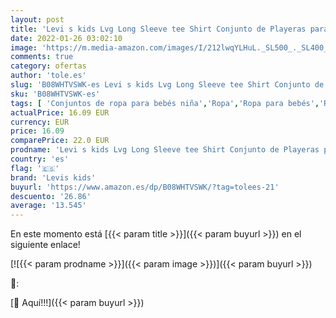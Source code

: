 ```yaml
---
layout: post
title: 'Levi s kids Lvg Long Sleeve tee Shirt Conjunto de Playeras para bebés y niños pequeños  Almond  18 Months'
date: 2022-01-26 03:02:10
image: 'https://m.media-amazon.com/images/I/212lwqYLHuL._SL500_._SL400_.jpg'
comments: true
category: ofertas
author: 'tole.es'
slug: 'B08WHTVSWK-es Levi s kids Lvg Long Sleeve tee Shirt Conjunto de Playeras...'
sku: 'B08WHTVSWK-es'
tags: [ 'Conjuntos de ropa para bebés niña','Ropa','Ropa para bebés','Ropa para bebés niña','bebés','levis kids', ]
actualPrice: 16.09 EUR
currency: EUR
price: 16.09
comparePrice: 22.0 EUR
prodname: 'Levi s kids Lvg Long Sleeve tee Shirt Conjunto de Playeras para bebés y niños pequeños  Almond  18 Months'
country: 'es'
flag: '🇪🇸'
brand: 'Levis kids'
buyurl: 'https://www.amazon.es/dp/B08WHTVSWK/?tag=tolees-21'
descuento: '26.86'
average: '13.545'
---
```


En este momento está [{{< param title >}}]({{< param buyurl >}}) en el siguiente enlace!

[![{{< param prodname >}}]({{< param image >}})]({{< param buyurl >}})

🔎:


[🛒 Aquí!!!]({{< param buyurl >}})
